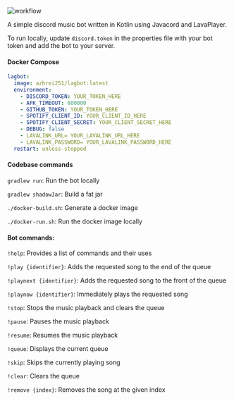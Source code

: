 ![workflow](https://github.com/azhrei251/lagbot/actions/workflows/docker-image.yml/badge.svg)

A simple discord music bot written in Kotlin using Javacord and LavaPlayer.

To run locally, update ```discord.token``` in the properties file with your bot token and add the bot to your server.

<h4>Docker Compose</h4>

```yaml
lagbot:
  image: azhrei251/lagbot:latest
  environment:
    - DISCORD_TOKEN: YOUR_TOKEN_HERE
    - AFK_TIMEOUT: 600000
    - GITHUB_TOKEN: YOUR_TOKEN_HERE
    - SPOTIFY_CLIENT_ID: YOUR_CLIENT_ID_HERE
    - SPOTIFY_CLIENT_SECRET: YOUR_CLIENT_SECRET_HERE
    - DEBUG: false
    - LAVALINK_URL= YOUR_LAVALINK_URL_HERE
    - LAVALINK_PASSWORD= YOUR_LAVALINK_PASSWORD_HERE
  restart: unless-stopped
  ```  
<h4>Codebase commands</h4>

```gradlew run```: Run the bot locally

```gradlew shadowJar```: Build a fat jar

```./docker-build.sh```: Generate a docker image

```./docker-run.sh```: Run the docker image locally

<h4>Bot commands:</h4>

```!help```: Provides a list of commands and their uses

```!play {identifier}```: Adds the requested song to the end of the queue

```!playnext {identifier}```: Adds the requested song to the front of the queue

```!playnow {identifier}```: Immediately plays the requested song

```!stop```: Stops the music playback and clears the queue

```!pause```: Pauses the music playback

```!resume```: Resumes the music playback

```!queue```: Displays the current queue

```!skip```: Skips the currently playing song

```!clear```: Clears the queue

```!remove {index}```: Removes the song at the given index
